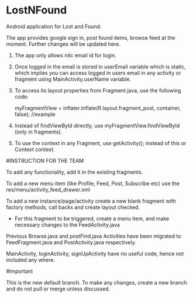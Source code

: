 # LostNFound
Android application for Lost and Found.

The app provides google sign in, post found items, browse feed at the moment. Further changes will be updated here.
1. The app only allows nitc email id for login.

2. Once logged in the email is stored in userEmail variable which is static, which implies you can access logged in users email in any activity or fragment using MainActivity.userName variable.

3. To access its layout properties from Fragment.java, use the following code:

    myFragmentView = inflater.inflate(R.layout.fragment_post, container, false); //example

4. Instead of findViewById directly, use myFragmentView.findViewById (only in fragments).

5. To use the context in any Fragment, use getActivity(); instead of this or Context context.

#INSTRUCTION FOR THE TEAM

To add any functionality, add it in the existing fragments.

To add a new menu item (like Profile, Feed, Post, Subscribe etc) use the res/menu/activity_feed_drawer.xml

To add a new instance/page/activity create a new blank fragment with factory methods, call backs and create layout checked.
  - For this fragment to be triggered, create a menu item, and make necessary changes to the FeedActivity.java
  
Previous Browse.java and postFind.java Activities have been migrated to FeedFragment.java and PostActivity.java respectively.

MainActivity, loginActivity, signUpActivity have no useful code, hence not included any where.


#Important

This is the new default branch. To make any changes, create a new branch and do not pull or merge unless discussed.
